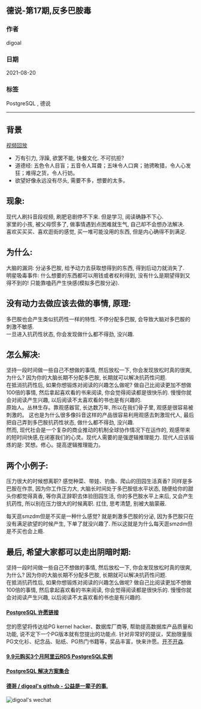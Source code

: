 ## 德说-第17期,反多巴胺毒  
      
### 作者      
digoal      
      
### 日期      
2021-08-20       
      
### 标签      
PostgreSQL , 德说    
      
----      
      
## 背景     
[视频回放](https://www.bilibili.com/video/BV1sU4y1E7qs/)  
  
- 万有引力, 浮躁, 欲罢不能, 快餐文化. 不可抗拒?   
- 道德经: 五色令人目盲；五音令人耳聋；五味令人口爽；驰骋畋猎，令人心发狂；难得之货，令人行妨。  
- 欲望好像永远没有尽头, 需要不多，想要的太多。   
  
## 现象:   
现代人刷抖音段视频, 刷肥皂剧停不下来. 但是学习, 阅读确静不下心.  
家里的小孩, 被父母惯多了, 做事情遇到点困难就生气, 自己却不会想办法解决.   
喜欢买买买、喜欢逛街的感觉, 买一堆可能没用的东西, 但是内心确得不到满足.  
  
## 为什么:   
大脑的漏洞: 分泌多巴胺, 给予动力去获取想得到的东西, 得到后动力就消失了.   
明星吸毒事件: 什么想要的东西都可以用钱或者权利得到, 没有什么是期望得到又得不到的! 只能靠嗑药产生快感(模拟多巴胺分泌).   
  
## 没有动力去做应该去做的事情, 原理:   
多巴胺也会产生类似抗药性一样的特性.  不停分配多巴胺, 会导致大脑对多巴胺的刺激不敏感.    
一旦进入抗药性状态, 你会发现做什么都不得劲, 没兴趣.   
  
## 怎么解决:    
坚持一段时间做一些自己不想做的事情, 然后放松一下, 你会发现放松时真的很爽, 为什么?  因为你的大脑长期不分配多巴胺, 长期就可以解决抗药性问题.     
在抵消抗药性后, 如果你想锻炼对阅读的兴趣怎么做呢? 做自己比阅读更加不想做100倍的事情, 然后拿起喜欢看的书来阅读, 你会觉得阅读都是很快乐的. 慢慢你就会对阅读产生兴趣, 以后阅读不太喜欢看的书也是有兴趣的.    
原始人。丛林生存。靠观感器官, 长达数万年, 所以在我们骨子里, 观感是很容易被刺激的。 这也是为什么很多像抖音这样的产品很容易利用观感去刺激现代人, 最后把自己弄到多巴胺抗药性状态, 做什么都不得劲, 没兴趣.    
然而, 现代社会是一个复杂的商业推动的机制全球协作情况下在运作的, 观感带来的短时间快感,在闭塞我们的心灵。现代人需要的是强逻辑推理能力. 现代人应该锻炼的是: 冥想。修心。提高逻辑推理能力。    
  
  
## 两个小例子:  
压力很大的时候想离职? 感觉种菜、带娃、钓鱼、爬山的田园生活真香? 同样是多巴胺在作祟, 因为你工作压力大, 大脑长时间处于多巴胺低水平状态, 随便给你的甜头你都觉得真香, 等你真正辞职去体验田园生活, 你的多巴胺水平上来后, 又会产生抗药性, 所以别在压力很大的时候离职. 扛住, 思考清楚, 别被大脑蒙蔽.   
  
每天逛smzdm但是不买是一种什么感觉? 就是刺激多巴胺的分泌, 因为多巴胺只在没有满足欲望的时候产生, 下单了就没兴趣了. 所以这就是为什么每天逛smzdm但是不买也会上瘾.     
  
## 最后, 希望大家都可以走出阴暗时期:   
坚持一段时间做一些自己不想做的事情, 然后放松一下, 你会发现放松时真的很爽, 为什么?  因为你的大脑长期不分配多巴胺, 长期就可以解决抗药性问题.     
在抵消抗药性后, 如果你想锻炼对阅读的兴趣怎么做呢? 做自己比阅读更加不想做100倍的事情, 然后拿起喜欢看的书来阅读, 你会觉得阅读都是很快乐的. 慢慢你就会对阅读产生兴趣, 以后阅读不太喜欢看的书也是有兴趣的.  
  
#### [PostgreSQL 许愿链接](https://github.com/digoal/blog/issues/76 "269ac3d1c492e938c0191101c7238216")
您的愿望将传达给PG kernel hacker、数据库厂商等, 帮助提高数据库产品质量和功能, 说不定下一个PG版本就有您提出的功能点. 针对非常好的提议，奖励限量版PG文化衫、纪念品、贴纸、PG热门书籍等，奖品丰富，快来许愿。[开不开森](https://github.com/digoal/blog/issues/76 "269ac3d1c492e938c0191101c7238216").  
  
  
#### [9.9元购买3个月阿里云RDS PostgreSQL实例](https://www.aliyun.com/database/postgresqlactivity "57258f76c37864c6e6d23383d05714ea")
  
  
#### [PostgreSQL 解决方案集合](https://yq.aliyun.com/topic/118 "40cff096e9ed7122c512b35d8561d9c8")
  
  
#### [德哥 / digoal's github - 公益是一辈子的事.](https://github.com/digoal/blog/blob/master/README.md "22709685feb7cab07d30f30387f0a9ae")
  
  
![digoal's wechat](../pic/digoal_weixin.jpg "f7ad92eeba24523fd47a6e1a0e691b59")
  
